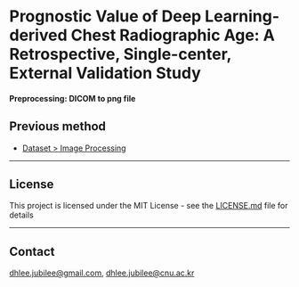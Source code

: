 # Prognostic Value of Deep Learning-derived Chest Radiographic Age: A Retrospective, Single-center, External Validation Study

#### Preprocessing: DICOM to png file

## Previous method
- [Dataset > Image Processing](https://github.com/circ-ml/CXR-Age/tree/main)

---
## License
This project is licensed under the MIT License - see the [LICENSE.md](LICENSE.md) file for details

---
## Contact
dhlee.jubilee@gmail.com, dhlee.jubilee@cnu.ac.kr

